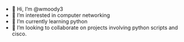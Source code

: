 - 👋 Hi, I’m @wmoody3
- 👀 I’m interested in computer networking
- 🌱 I’m currently learning python
- 💞️ I’m looking to collaborate on projects involving python scripts and cisco.


<!---
wmoody3/wmoody3 is a ✨ special ✨ repository because its `README.md` (this file) appears on your GitHub profile.
You can click the Preview link to take a look at your changes.
--->
